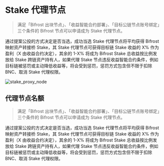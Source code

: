 # Stake 代理节点

> 满足「Bifrost 出块节点」、「收益智能合约部署」、「目标公链节点账号绑定」三个条件的 Bifrost 节点可以申请成为 Stake 代理节点。

通过提案公投的方式决定是否当选，成功当选 Stake 代理节点将平均获得 Bifrost 映射资产转接桥 Stake，其 Stake 代理节点可获得目标链 Stake 收益的 X% 作为盈利（X 由收益合约决定），其余的 1-X% 将成为 Bifrost Stake 总收益按比例发放给 Stake 跨链资产持有人，如果代理 Stake 节点违反收益智能合约条件，例如目标链被惩罚或主动降低收益等，将会受到惩罚，惩罚方式包含但不限于扣除 BNC、取消 Stake 代理权限。

![stake_proxy_node](/zh/stake_proxy_node.png)

## 代理节点名额
> 满足「Bifrost 出块节点」、「收益智能合约部署」、「目标公链节点账号绑定」三个条件的 Bifrost 节点可以申请成为 Stake 代理节点。

通过提案公投的方式决定是否当选，成功当选 Stake 代理节点将平均获得 Bifrost 映射资产转接桥 Stake，其 Stake 代理节点可获得目标链 Stake 收益的 X% 作为盈利（X 由收益合约决定），其余的 1-X% 将成为 Bifrost Stake 总收益按比例发放给 Stake 跨链资产持有人，如果代理 Stake 节点违反收益智能合约条件，例如目标链被惩罚或主动降低收益等，将会受到惩罚，惩罚方式包含但不限于扣除 BNC、取消 Stake 代理权限。